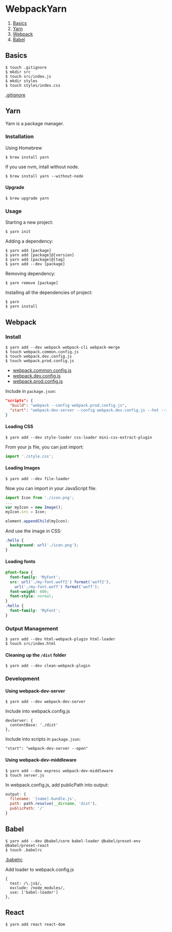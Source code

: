 # WebpackYarn

1. [Basics](#basics)
2. [Yarn](#yarn)
3. [Webpack](#webpack)
4. [Babel](#babel)

## Basics

```
$ touch .gitignore
$ mkdir src
$ touch src/index.js
$ mkdir styles
$ touch styles/index.css
```

[.gitignore](.gitignore)

## Yarn

Yarn is a package manager.

### Installation

Using Homebrew
```
$ brew install yarn
```

If you use nvm, intall without node.
```
$ brew install yarn --without-node
```

#### Upgrade

```
$ brew upgrade yarn
```

### Usage

Starting a new project:
```
$ yarn init
```

Adding a dependency:
```
$ yarn add [package]
$ yarn add [package]@[version]
$ yarn add [package]@[tag]
$ yarn add --dev [package]
```

Removing dependency:
```
$ yarn remove [package]
```

Installing all the dependencies of project:
```
$ yarn
$ yarn install
```

## Webpack

### Install

```
$ yarn add --dev webpack webpack-cli webpack-merge
$ touch webpack.common.config.js
$ touch webpack.dev.config.js
$ touch webpack.prod.config.js
```

* [webpack.common.config.js](webpack.common.config.js)
* [webpack.dev.config.js](webpack.dev.config.js)
* [webpack.prod.config.js](webpack.prod.config.js)

Include in `package.json`:
```json
"scripts": {
  "build": "webpack --config webpack.prod.config.js",
  "start": "webpack-dev-server --config webpack.dev.config.js --hot --inline"
}
```

#### Loading CSS

```
$ yarn add --dev style-loader css-loader mini-css-extract-plugin
```

From your js file, you can just import:
```javascript
import './style.css';
```

#### Loading Images

```
$ yarn add --dev file-loader
```

Now you can import in your JavaScript file:
```javascript
import Icon from './icon.png';
...
var myIcon = new Image();
myIcon.src = Icon;

element.appendChild(myIcon);
```

And use the image in CSS:
```css
.hello {
  background: url('./icon.png');
}
```

#### Loading fonts

```css
@font-face {
  font-family: 'MyFont';
  src: url('./my-font.woff2') format('woff2'),
    url('./my-font.woff') format('woff');
  font-weight: 600;
  font-style: normal;
}
.hello {
  font-family: 'MyFont';
}
```

### Output Management

```
$ yarn add --dev html-webpack-plugin html-loader
$ touch src/index.html
```

#### Cleaning up the `/dist` folder

```
$ yarn add --dev clean-webpack-plugin
```

### Development

#### Using webpack-dev-server

```
$ yarn add --dev webpack-dev-server
```

Include into webpack.config.js
```
devServer: {
  contentBase: './dist'
},
```

Include into scripts in `package.json`:
```
"start": "webpack-dev-server --open"
```

#### Using webpack-dev-middleware

```
$ yarn add --dev express webpack-dev-middleware
$ touch server.js
```

In webpack.config.js, add publicPath into output:
```javascript
output: {
  filename: '[name].bundle.js',
  path: path.resolve(__dirname, 'dist'),
  publicPath: '/'
}
```

## Babel

```
$ yarn add --dev @babel/core babel-loader @babel/preset-env @babel/preset-react
$ touch .babelrc
```

[.babelrc](.babelrc)

Add loader to webpack.config.js
```
{
  test: /\.js$/,
  exclude: /node_modules/,
  use: ['babel-loader']
},
```

## React

```
$ yarn add react react-dom
```
